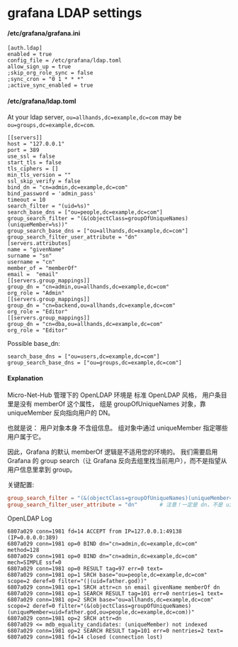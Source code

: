 <!-- @format -->

# grafana LDAP settings

#### /etc/grafana/grafana.ini

```
[auth.ldap]
enabled = true
config_file = /etc/grafana/ldap.toml
allow_sign_up = true
;skip_org_role_sync = false
;sync_cron = "0 1 * * *"
;active_sync_enabled = true

```

#### /etc/grafana/ldap.toml

At your ldap server, `ou=allhands,dc=example,dc=com` may be `ou=groups,dc=example,dc=com`.

```
[[servers]]
host = "127.0.0.1"
port = 389
use_ssl = false
start_tls = false
tls_ciphers = []
min_tls_version = ""
ssl_skip_verify = false
bind_dn = "cn=admin,dc=example,dc=com"
bind_password = 'admin_pass'
timeout = 10
search_filter = "(uid=%s)"
search_base_dns = ["ou=people,dc=example,dc=com"]
group_search_filter = "(&(objectClass=groupOfUniqueNames)(uniqueMember=%s))"
group_search_base_dns = ["ou=allhands,dc=example,dc=com"]
group_search_filter_user_attribute = "dn"
[servers.attributes]
name = "givenName"
surname = "sn"
username = "cn"
member_of = "memberOf"
email =  "email"
[[servers.group_mappings]]
group_dn = "cn=admin,ou=allhands,dc=example,dc=com"
org_role = "Admin"
[[servers.group_mappings]]
group_dn = "cn=backend,ou=allhands,dc=example,dc=com"
org_role = "Editor"
[[servers.group_mappings]]
group_dn = "cn=dba,ou=allhands,dc=example,dc=com"
org_role = "Editor"

```

Possible base_dn:

```
search_base_dns = ["ou=users,dc=example,dc=com"]
group_search_base_dns = ["ou=groups,dc=example,dc=com"]

```

#### Explanation

Micro-Net-Hub 管理下的 OpenLDAP 环境是 标准 OpenLDAP 风格，
用户条目里是没有 memberOf 这个属性，
组是 groupOfUniqueNames 对象，靠 uniqueMember 反向指向用户的 DN。

也就是说：
用户对象本身 不含组信息。
组对象中通过 uniqueMember 指定哪些用户属于它。

因此，Grafana 的默认 memberOf 逻辑是不适用您的环境的。
我们需要启用 Grafana 的 group search（让 Grafana 反向去组里找当前用户），而不是指望从用户信息里拿到 group。

关键配置:

```toml
group_search_filter = "(&(objectClass=groupOfUniqueNames)(uniqueMember=%s))"
group_search_filter_user_attribute = "dn"       # 注意！一定是 dn，不是 uid，不是 cn.
```

OpenLDAP Log

```log
6807a029 conn=1981 fd=14 ACCEPT from IP=127.0.0.1:49138 (IP=0.0.0.0:389)
6807a029 conn=1981 op=0 BIND dn="cn=admin,dc=example,dc=com" method=128
6807a029 conn=1981 op=0 BIND dn="cn=admin,dc=example,dc=com" mech=SIMPLE ssf=0
6807a029 conn=1981 op=0 RESULT tag=97 err=0 text=
6807a029 conn=1981 op=1 SRCH base="ou=people,dc=example,dc=com" scope=2 deref=0 filter="(|(uid=father.god))"
6807a029 conn=1981 op=1 SRCH attr=cn sn email givenName memberOf dn
6807a029 conn=1981 op=1 SEARCH RESULT tag=101 err=0 nentries=1 text=
6807a029 conn=1981 op=2 SRCH base="ou=allhands,dc=example,dc=com" scope=2 deref=0 filter="(&(objectClass=groupOfUniqueNames)(uniqueMember=uid=father.god,ou=people,dc=example,dc=com))"
6807a029 conn=1981 op=2 SRCH attr=dn
6807a029 <= mdb_equality_candidates: (uniqueMember) not indexed
6807a029 conn=1981 op=2 SEARCH RESULT tag=101 err=0 nentries=2 text=
6807a029 conn=1981 fd=14 closed (connection lost)

```
